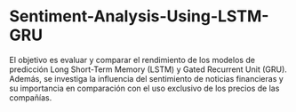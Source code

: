 # Sentiment-Analysis-Using-LSTM-GRU
El objetivo es evaluar y comparar el rendimiento de los modelos de predicción Long Short-Term Memory (LSTM) y Gated Recurrent Unit (GRU). Además, se investiga la influencia del sentimiento de noticias financieras y su importancia en comparación con el uso exclusivo de los precios de las compañías.

